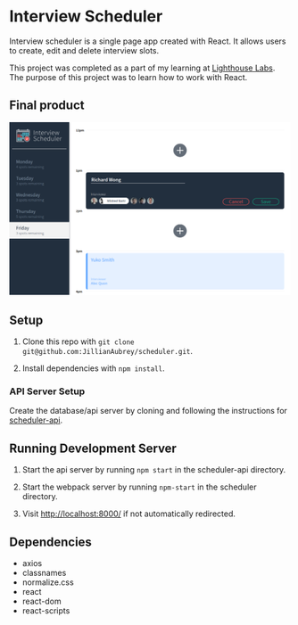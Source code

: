 # Interview Scheduler
Interview scheduler is a single page app created with React. It allows users to create, edit and delete interview slots.

This project was completed as a part of my learning at [Lighthouse Labs](https://www.lighthouselabs.ca/). The purpose of this project was to learn how to work with React.

## Final product
![Screenshot of interview scheduler](https://github.com/JillianAubrey/scheduler/blob/master/docs/InterviewScheduler.png?raw=true)

## Setup

1. Clone this repo with `git clone git@github.com:JillianAubrey/scheduler.git`.

2. Install dependencies with `npm install`.

### API Server Setup
Create the database/api server by cloning and following the instructions for [scheduler-api](https://github.com/lighthouse-labs/scheduler-api).

## Running Development Server
1. Start the api server by running `npm start` in the scheduler-api directory.

2. Start the webpack server by running `npm-start` in the scheduler directory.

3. Visit [http://localhost:8000/](http://localhost:8000/) if not automatically redirected.

## Dependencies
- axios
- classnames
- normalize.css
- react
- react-dom
- react-scripts
